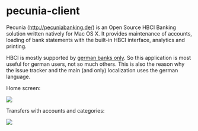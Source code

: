 pecunia-client
==============

Pecunia (<a href="http://pecuniabanking.de/">http://pecuniabanking.de/</a>) is an Open Source HBCI Banking solution written natively for Mac OS X. It provides maintenance of accounts, loading of bank statements with the built-in HBCI interface, analytics and printing.

HBCI is mostly supported by <a href="http://de.wikipedia.org/wiki/Homebanking_Computer_Interface">german banks only</a>. So this application is most useful for german users, not so much others. This is also the reason why the issue tracker and the main (and only) localization uses the german language.

Home screen:

<img src="https://www.pecuniabanking.de/images/Pecunia1_joomla.jpg"/>

Transfers with accounts and categories:

<img src="https://www.pecuniabanking.de/images/Pecunia2_joomla.jpg" />
